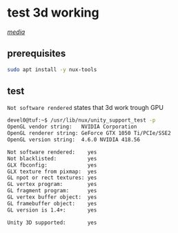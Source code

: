 # test 3d working

*[media](../README.md#media)*

## prerequisites

```sh
sudo apt install -y nux-tools
```

## test

`Not software rendered` states that 3d work trough GPU

```sh
devel0@tuf:~$ /usr/lib/nux/unity_support_test -p
OpenGL vendor string:   NVIDIA Corporation
OpenGL renderer string: GeForce GTX 1050 Ti/PCIe/SSE2
OpenGL version string:  4.6.0 NVIDIA 418.56

Not software rendered:    yes
Not blacklisted:          yes
GLX fbconfig:             yes
GLX texture from pixmap:  yes
GL npot or rect textures: yes
GL vertex program:        yes
GL fragment program:      yes
GL vertex buffer object:  yes
GL framebuffer object:    yes
GL version is 1.4+:       yes

Unity 3D supported:       yes
```
